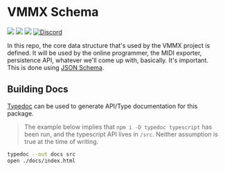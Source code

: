 # VMMX Schema

[![](https://img.shields.io/github/issues/wintergatan-community/vmmx-schema)](https://github.com/wintergatan-community/vmmx-schema/issues)
[![](https://img.shields.io/github/issues-pr/wintergatan-community/vmmx-schema)](https://github.com/wintergatan-community/vmmx-schema/pulls)
[![](https://img.shields.io/badge/contribute-info-blue?style=flat-square)](https://github.com/wintergatan-community/vmmx-schema/blob/master/CONTRIBUTE.md)
[![Discord](https://img.shields.io/badge/Discord-join-7289DA?logo=discord&style=flat-square)](https://discord.gg/rMK6DFT)

In this repo, the core data structure that's used by the VMMX project is defined. It will be used by the online programmer, the MIDI exporter, persistence API, whatever we'll come up with, basically. It's important.  
This is done using [JSON Schema](https://json-schema.org/).

## Building Docs

[Typedoc](https://typedoc.org/) can be used to generate API/Type documentation for this package.

> The example below implies that `npm i -D typedoc typescript` has been run, and the typescript API lives in `/src`.
> Neither assumption is true at the time of writing.

```bash
typedoc --out docs src
open ./docs/index.html
```
